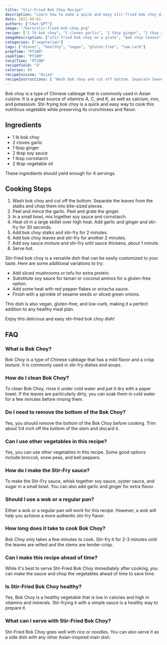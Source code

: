 ```yaml
---
title: "Stir-Fried Bok Choy Recipe"
description: "Learn how to make a quick and easy stir-fried bok choy dish that is healthy and delicious."
date: 2022-09-01
authors: ["Chat-GPT"]
image: "/hero/stir-fried-bok-choy.png"
recipe: ["1 lb bok choy", "2 cloves garlic", "1 tbsp ginger", "2 tbsp soy sauce", "1 tbsp cornstarch", "2 tbsp vegetable oil"]
imageDescription: ["stir-fried bok choy on a plate", "bok choy leaves", "garlic cloves", "soy sauce"]
categories: ["vegetarian"]
tags: ["dinner", "healthy", "vegan", "gluten-free", "low-carb"]
prepTime: "PT10M"
cookTime: "PT10M"
totalTime: "PT20M"
recipeYield: "4"
calories: 69
recipeCuisine: "Asian"
recipeInstructions: [ "Wash bok choy and cut off bottom. Separate leaves from stalks and chop into bite-sized pieces. Peel and mince garlic. Peel and grate ginger. In a small bowl, mix together soy sauce and cornstarch. Heat oil in a large skillet over high heat. Add garlic and ginger and stir-fry for 30 seconds. Add bok choy stalks and stir-fry for 2 minutes. Add bok choy leaves and stir-fry for another 2 minutes. Add soy sauce mixture and stir-fry until sauce thickens, about 1 minute. Serve hot." ]
---
```


Bok choy is a type of Chinese cabbage that is commonly used in Asian cuisine. It is a great source of vitamins A, C, and K, as well as calcium, iron, and potassium. Stir-frying bok choy is a quick and easy way to cook this nutritious vegetable while preserving its crunchiness and flavor.

## Ingredients

- 1 lb bok choy
- 2 cloves garlic
- 1 tbsp ginger
- 2 tbsp soy sauce
- 1 tbsp cornstarch
- 2 tbsp vegetable oil

These ingredients should yield enough for 4 servings.

## Cooking Steps

1. Wash bok choy and cut off the bottom. Separate the leaves from the stalks and chop them into bite-sized pieces.
2. Peel and mince the garlic. Peel and grate the ginger.
3. In a small bowl, mix together soy sauce and cornstarch.
4. Heat oil in a large skillet over high heat. Add garlic and ginger and stir-fry for 30 seconds.
5. Add bok choy stalks and stir-fry for 2 minutes.
6. Add bok choy leaves and stir-fry for another 2 minutes.
7. Add soy sauce mixture and stir-fry until sauce thickens, about 1 minute.
8. Serve hot.

Stir-fried bok choy is a versatile dish that can be easily customized to your taste. Here are some additional variations to try:

- Add sliced mushrooms or tofu for extra protein.
- Substitute soy sauce for tamari or coconut aminos for a gluten-free option.
- Add some heat with red pepper flakes or sriracha sauce.
- Finish with a sprinkle of sesame seeds or sliced green onions.

This dish is also vegan, gluten-free, and low-carb, making it a perfect addition to any healthy meal plan.

Enjoy this delicious and easy stir-fried bok choy dish!

## FAQ

### What is Bok Choy?

Bok Choy is a type of Chinese cabbage that has a mild flavor and a crisp texture. It is commonly used in stir-fry dishes and soups.

### How do I clean Bok Choy?

To clean Bok Choy, rinse it under cold water and pat it dry with a paper towel. If the leaves are particularly dirty, you can soak them in cold water for a few minutes before rinsing them.

### Do I need to remove the bottom of the Bok Choy?

Yes, you should remove the bottom of the Bok Choy before cooking. Trim about 1/4 inch off the bottom of the stem and discard it.

### Can I use other vegetables in this recipe?

Yes, you can use other vegetables in this recipe. Some good options include broccoli, snow peas, and bell peppers.

### How do I make the Stir-Fry sauce?

To make the Stir-Fry sauce, whisk together soy sauce, oyster sauce, and sugar in a small bowl. You can also add garlic and ginger for extra flavor.

### Should I use a wok or a regular pan?

Either a wok or a regular pan will work for this recipe. However, a wok will help you achieve a more authentic stir-fry flavor.

### How long does it take to cook Bok Choy?

Bok Choy only takes a few minutes to cook. Stir-fry it for 2-3 minutes until the leaves are wilted and the stems are tender-crisp.

### Can I make this recipe ahead of time?

While it's best to serve Stir-Fried Bok Choy immediately after cooking, you can make the sauce and chop the vegetables ahead of time to save time.

### Is Stir-Fried Bok Choy healthy?

Yes, Bok Choy is a healthy vegetable that is low in calories and high in vitamins and minerals. Stir-frying it with a simple sauce is a healthy way to prepare it.

### What can I serve with Stir-Fried Bok Choy?

Stir-Fried Bok Choy goes well with rice or noodles. You can also serve it as a side dish with any other Asian-inspired main dish.